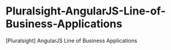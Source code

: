 Pluralsight-AngularJS-Line-of-Business-Applications
===================================================

[Pluralsight] AngularJS Line of Business Applications
